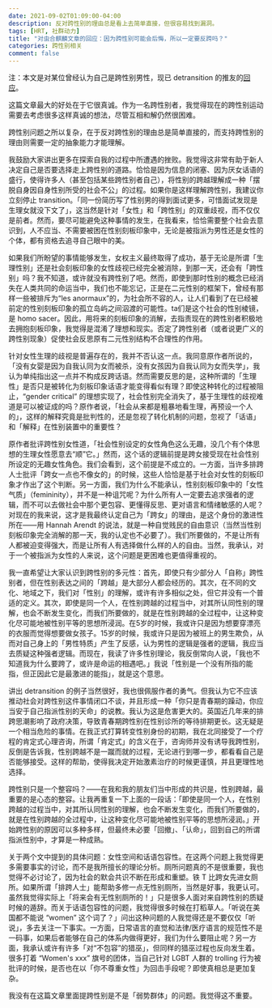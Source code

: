 ```yaml
---
date: 2021-09-02T01:09:00-04:00
description: 反对跨性别的理由总是看上去简单直接，但很容易找到漏洞。
tags: [HRT, 社群动力]
title: "对虫合麒麟文章的回应：因为跨性别可能会后悔，所以一定要反跨吗？"
categories: 跨性别相关
comment: false
---
```

注：本文是对某位曾经认为自己是跨性别男性，现已 detransition 的推友的[回应](https://twitter.com/sauricat/status/1433111249756192773?s=20)。

这篇文章最大的好处在于它很真诚。作为一名跨性别者，我觉得现在的跨性别运动需要去考虑很多这样真诚的想法，尽管互相和解仍然很困难。

跨性别问题之所以复杂，在于反对跨性别的理由总是简单直接的，而支持跨性别的理由则需要一定的抽象能力才能理解。

我鼓励大家讲出更多在探索自我的过程中所遭遇的挫败。我觉得这非常有助于新人决定自己是否要选择走上跨性别的道路。恰恰是因为信息的闭塞、因为厌女话语的盛行，使得许多人（甚至包括某些跨性别者自己），将性别的跨越理解成一种「摆脱自身因自身性别所受的社会不公」的过程。如果你是这样理解跨性别，我建议你立刻停止 transition。「同一份简历写了性别男的得到面试更多，可惜面试发现是生理女就没下文了」，这当然是针对「女性」和「跨性别」的双重歧视，而不仅仅是前者。然而，要尽可能避免这种事情的发生，在我看来，恰恰需要整个社会去意识到，人不应当、不需要被困在性别刻板印象中，无论是被指派为男性还是女性的个体，都有资格去追寻自己眼中的美。

如果我们所盼望的事情能够发生，女权主义最终取得了成功，基于无论是所谓「生理性别」还是社会刻板印象的女性歧视已经完全被消除，到那一天，还会有「跨性别」吗？我不知道，或许就没有跨性别了吧。然而，即使到那时性别的概念已经消失在人类共同的命运当中，我们也不能忘记，正是在二元性别的框架下，曾经有那样一些被排斥为“les anormaux”的，为社会所不容的人，让人们看到了在已经被前定的性别刻板印象的孤立岛屿之间泅渡的可能性。ta们是这个社会的性别棱镜，是 homo sacer。因此，用将来的刻板印象的消解，去指责现在的跨性别者积极地去拥抱刻板印象，我觉得是混淆了理想和现实。否定了跨性别者（或者说更广义的跨性别现象）促使社会反思原有二元性别结构不合理性的作用。

针对女性生理的歧视是普遍存在的，我并不否认这一点。我同意原作者所说的，「没有女婴是因为自我认同为女而被杀，没有女孩因为自我认同为女而失学」，我认为单纯指出这一点并不构成反跨话语。然而需要反思的是，这种所谓的「生理性」是否只是被转化为刻板印象话语才能变得看似有理？即使这种转化的过程被阻止，“gender critical” 的理想实现了，社会性别完全消失了，基于生理性的歧视难道是可以被证成的吗？原作者说，「社会从来都是粗暴地看生理，再预设一个人的」，这样的解释究竟是批判性的，还是忽视了转化机制的问题，忽视了「话语」和「解释」在性别装置中的重要性？

原作者批评跨性别女性道，「社会性别设定的女性角色这么无趣，没几个有个体思想的生理女性愿意去“顺”它。」然而，这个话的逻辑前提是跨女接受现在社会性别所设定的无趣女性角色。我们会看到，这个前提是不成立的。一方面，当许多排跨人士批评「跨女一点也不像女的」的时候，这些人恰恰是基于社会对女性的刻板印象才作出了这个判断。另一方面，我们为什么不能承认，性别刻板印象中的「女性气质」（femininity），并不是一种诅咒呢？为什么所有人一定要去追求强者的逻辑，而不可以去做社会中那个更包容、更懂得反思、更对语言和情绪敏感的人呢？对现在的我来说，这才是我最终认定自己为「跨女」的理由，是这个身份的激进性所在——用 Hannah Arendt 的说法，就是一种自觉贱民的自由意识（当然当性别刻板印象完全消解的那一天，我的认定也不必要了）。我们所要做的，不是让所有人都被迫变得强大，而是让所有人有选择做什么样的人的自由。当然，我承认，对于一个被指派为女性的人来说，这个问题是更困难也更值得重视的。

我一直希望让大家认识到跨性别的多元性：首先，即使只有少部分人「自称」跨性别者，但在性别表达之间的「跨越」是大部分人都会经历的。其次，在不同的文化、地域之下，我们对「性别」的理解，或许有许多相似之处，但它并没有一个普适的定义。其次，即使是同一个人，在性别跨越的过程当中，对其所认同性别的理解，也会不断发生变化，而我们所要做的，就是在性别跨越的全过程中，让这种变化尽可能地被性别平等的思想所浸润。在5岁的时候，我或许只是因为想要穿漂亮的衣服而觉得想要做女孩子。15岁的时候，我或许只是因为被班上的男生欺负，从而对自己身上的「男性特质」产生了反感，认为男性的逻辑是强者的逻辑，我应当去质疑这种强者逻辑。而现在，我读了许多性别理论，我反倒常向人说，「我也不知道我为什么要跨了，或许是命运的相遇吧。」我说「性别是一个没有所指的能指，但正因此它是最激进的能指」，就是这个意思。

讲出 detransition 的例子当然很好，我也很佩服作者的勇气。但我认为它不应该推动社会对跨性别这件事情闭口不谈，并且形成一种「你只是青春期的躁动，你应当安于自己指派性别的天命」的说教。我认为这是危害更大的。英国近几年来的排跨思潮影响了政府决策，导致青春期跨性别在性别诊所的等待排期更长。这无疑是一个相当危险的事情。在我正式打算转变性别身份的初期，我在北同接受了一个疗程的肯定式心理咨询，所谓「肯定式」的含义在于，咨询师并没有诱导我跨性别，反倒是告诉我，性别跨越不是一蹴而就的过程，无论进行到哪一步，都看看自己是否能够接受。这样的帮助，使得我决定开始激素治疗的时候更谨慎，并且更理性地选择。

跨性别只是一个整容吗？——在我和我的朋友们当中形成的共识是，性别跨越，最重要的是心态的整容。让我再重复一下上面的一段话：「即使是同一个人，在性别跨越的过程当中，对其所认同性别的理解，也会不断发生变化，而我们所要做的，就是在性别跨越的全过程中，让这种变化尽可能地被性别平等的思想所浸润。」开始跨性别的原因可以多种多样，但最终未必要「回撤」、「认命」，回到自己的所谓指派性别中，才算是一种成熟。

关于两个文中提到的具体问题：女性空间和话语包容性。在这两个问题上我觉得更多需要事实的讨论，而不是我所擅长的理论分析。厕所问题真的不是很重要，我也觉得不必讨论了，因为社会的默会共识不断在形成和重塑。铁 T 比跨女先进女厕所。如果所谓「排跨人士」能帮助多修一点无性别厕所，当然是好事，我更认可。虽然我觉得实际上「将来会有无性别厕所的！」只是很多人面对来自跨性别的质疑时候的遁辞。而关于话语包容性的问题，我觉得很多时候在打稻草人。「听说在美国都不能说 “women” 这个词了？」问出这种问题的人我觉得还是不要仅仅「听说」，多去关注一下事实。一方面，日常语言的直觉和法律/医疗语言的规范性不是一码事，如果后者能够在自己的体系内做得更好，我们为什么要阻止呢？另一方面，我承认或许有许多「对“不包容”的猎巫」，但同样的猎巫过程也反向发生着。很多打着 “Women's xxx” 旗号的团体，当自己针对 LGBT 人群的 trolling 行为被批评的时候，是否也在以「你不尊重女性」为回击手段呢？即使真相总是更加复杂。

我没有在这篇文章里面提跨性别是不是「弱势群体」的问题。我觉得这不重要。
